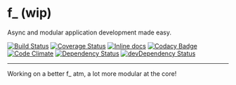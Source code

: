 # f_ (wip)

Async and modular application development made easy.

[![Build Status](https://travis-ci.org/opensoars/f_.svg)](https://travis-ci.org/opensoars/f_)
[![Coverage Status](https://coveralls.io/repos/opensoars/f_/badge.svg?branch=master&service=github)](https://coveralls.io/github/opensoars/f_?branch=master)
[![Inline docs](http://inch-ci.org/github/opensoars/f_.svg?branch=master)](http://inch-ci.org/github/opensoars/f_)
[![Codacy Badge](https://api.codacy.com/project/badge/f3e64501763645b9aa483bf83a4dd1d5)](https://www.codacy.com/app/sam_1700/f_)
[![Code Climate](https://codeclimate.com/github/opensoars/f_/badges/gpa.svg)](https://codeclimate.com/github/opensoars/f_)
[![Dependency Status](https://david-dm.org/opensoars/f_.svg)](https://david-dm.org/opensoars/f_)
[![devDependency Status](https://david-dm.org/opensoars/f_/dev-status.svg)](https://david-dm.org/opensoars/f_#info=devDependencies)

---

Working on a better f_ atm, a lot more modular at the core!
